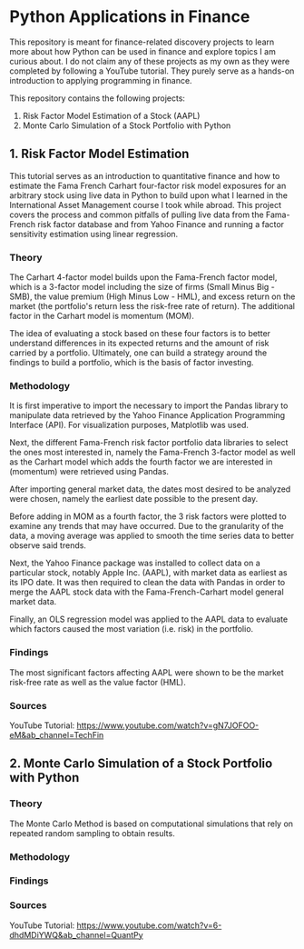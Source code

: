 # Python Applications in Finance
This repository is meant for finance-related discovery projects to learn more about how Python can be used in finance and explore topics I am curious about. I do not claim any of these projects as my own as they were completed by following a YouTube tutorial. They purely serve as a hands-on introduction to applying programming in finance.

This repository contains the following projects:
1. Risk Factor Model Estimation of a Stock (AAPL)
2. Monte Carlo Simulation of a Stock Portfolio with Python

## 1. Risk Factor Model Estimation
This tutorial serves as an introduction to quantitative finance and how to estimate the Fama French Carhart four-factor risk model exposures for an arbitrary stock using live data in Python to build upon what I learned in the International Asset Management course I took while abroad. This project covers the process and common pitfalls of pulling live data from the Fama-French risk factor database and from Yahoo Finance and running a factor sensitivity estimation using linear regression.

### Theory
The Carhart 4-factor model builds upon the Fama-French factor model, which is a 3-factor model including the size of firms (Small Minus Big - SMB), the value premium (High Minus Low - HML), and excess return on the market (the portfolio's return less the risk-free rate of return). The additional factor in the Carhart model is momentum (MOM). 

The idea of evaluating a stock based on these four factors is to better understand differences in its expected returns and the amount of risk carried by a portfolio. Ultimately, one can build a strategy around the findings to build a portfolio, which is the basis of factor investing.

### Methodology
It is first imperative to import the necessary to import the Pandas library to manipulate data retrieved by the Yahoo Finance Application Programming Interface (API). For visualization purposes, Matplotlib was used.

Next, the different Fama-French risk factor portfolio data libraries to select the ones most interested in, namely the Fama-French 3-factor model as well as the Carhart model which adds the fourth factor we are interested in (momentum) were retrieved using Pandas.

After importing general market data, the dates most desired to be analyzed were chosen, namely the earliest date possible to the present day.

Before adding in MOM as a fourth factor, the 3 risk factors were plotted to examine any trends that may have occurred. Due to the granularity of the data, a moving average was applied to smooth the time series data to better observe said trends.

Next, the Yahoo Finance package was installed to collect data on a particular stock, notably Apple Inc. (AAPL), with market data as earliest as its IPO date. It was then required to clean the data with Pandas in order to merge the AAPL stock data with the Fama-French-Carhart model general market data.

Finally, an OLS regression model was applied to the AAPL data to evaluate which factors caused the most variation (i.e. risk) in the portfolio.

### Findings
The most significant factors affecting AAPL were shown to be the market risk-free rate as well as the value factor (HML).

### Sources
YouTube Tutorial: https://www.youtube.com/watch?v=gN7JOFOO-eM&ab_channel=TechFin

## 2. Monte Carlo Simulation of a Stock Portfolio with Python
### Theory
The Monte Carlo Method is based on computational simulations that rely on repeated random sampling to obtain results.

### Methodology
### Findings
### Sources
YouTube Tutorial: https://www.youtube.com/watch?v=6-dhdMDiYWQ&ab_channel=QuantPy
